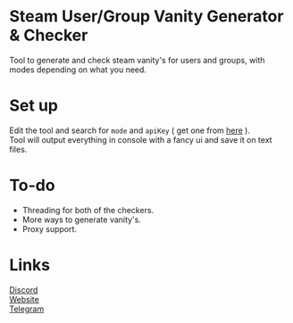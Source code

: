 # Steam User/Group Vanity Generator & Checker
 Tool to generate and check steam vanity's for users and groups, with modes depending on what you need.
# Set up
Edit the tool and search for `mode` and `apiKey` ( get one from [here](https://steamcommunity.com/dev/apikey) ).<br />
Tool will output everything in console with a fancy ui and save it on text files.
# To-do
 - Threading for both of the checkers.<br />
 - More ways to generate vanity's.
 - Proxy support.
# Links
[Discord](https://discord.gg/kws)<br />
[Website](https://kwayservices.top)<br />
[Telegram](https://t.me/kwaytv)<br />